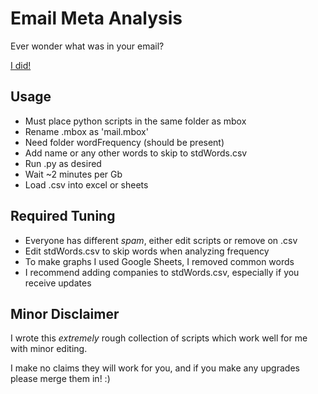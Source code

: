 Email Meta Analysis
=====
Ever wonder what was in your email?

[I did!](http://austingwalters.com/analyzing-email-data/)

## Usage

* Must place python scripts in the same folder as mbox
* Rename .mbox as 'mail.mbox'
* Need folder wordFrequency (should be present)
* Add name or any other words to skip to stdWords.csv
* Run <filename>.py as desired
* Wait ~2 minutes per Gb
* Load .csv into excel or sheets

## Required Tuning

* Everyone has different *spam*, either edit scripts or remove on .csv
* Edit stdWords.csv to skip words when analyzing frequency
* To make graphs I used Google Sheets, I removed common words
* I recommend adding companies to stdWords.csv, especially if you receive updates

## Minor Disclaimer

I wrote this *extremely* rough collection of scripts which work well for me with minor editing.

I make no claims they will work for you, and if you make any upgrades please merge them in! :)
